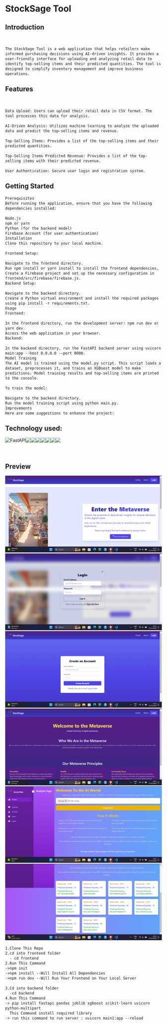 <h1>StockSage Tool</h1>

<h2>Introduction</h2>
<br />

```
The StockSage Tool is a web application that helps retailers make informed purchasing decisions using AI-driven insights. It provides a user-friendly interface for uploading and analyzing retail data to identify top-selling items and their predicted quantities. The tool is designed to simplify inventory management and improve business operations.
```
<h2>Features</h2>
<br />

```
Data Upload: Users can upload their retail data in CSV format. The tool processes this data for analysis.

AI-Driven Analysis: Utilizes machine learning to analyze the uploaded data and predict the top-selling items and revenue.

Top-Selling Items: Provides a list of the top-selling items and their predicted quantities.

Top-Selling Items Predicted Revenue: Provides a list of the top-selling items with their predicted revenue.

User Authentication: Secure user login and registration system.
```
<h2>Getting Started</h2>

```
Prerequisites
Before running the application, ensure that you have the following dependencies installed:

Node.js
npm or yarn
Python (for the backend model)
Firebase Account (for user authentication)
Installation
Clone this repository to your local machine.

Frontend Setup:

Navigate to the frontend directory.
Run npm install or yarn install to install the frontend dependencies.
Create a Firebase project and set up the necessary configuration in frontend/src/firebase/firebase.js.
Backend Setup:

Navigate to the backend directory.
Create a Python virtual environment and install the required packages using pip install -r requirements.txt.
Usage
Frontend:

In the frontend directory, run the development server: npm run dev or yarn dev.
Access the web application in your browser.
Backend:

In the backend directory, run the FastAPI backend server using uvicorn main:app --host 0.0.0.0 --port 8000.
Model Training
The AI model is trained using the model.py script. This script loads a dataset, preprocesses it, and trains an XGBoost model to make predictions. Model training results and top-selling items are printed to the console.

To train the model:

Navigate to the backend directory.
Run the model training script using python main.py.
Improvements
Here are some suggestions to enhance the project:
```

<h2>Technology used:</h2>

<div style="display:flex ">
<img height="50" src="https://fastapi.tiangolo.com/img/logo-margin/logo-teal.png" alt="FastAPI">
<img height="50" src="https://user-images.githubusercontent.com/25181517/192108372-f71d70ac-7ae6-4c0d-8395-51d8870c2ef0.png">
<img height="50" src="https://user-images.githubusercontent.com/25181517/192108374-8da61ba1-99ec-41d7-80b8-fb2f7c0a4948.png">
<img height="50" src="https://user-images.githubusercontent.com/25181517/192108891-d86b6220-e232-423a-bf5f-90903e6887c3.png">
<img height="50" src="https://user-images.githubusercontent.com/25181517/202896760-337261ed-ee92-4979-84c4-d4b829c7355d.png">
<img height="50" src="https://user-images.githubusercontent.com/25181517/117447155-6a868a00-af3d-11eb-9cfe-245df15c9f3f.png">
<img height="50" src="https://user-images.githubusercontent.com/25181517/183897015-94a058a6-b86e-4e42-a37f-bf92061753e5.png">
<img height="50" src="https://user-images.githubusercontent.com/25181517/121401671-49102800-c959-11eb-9f6f-74d49a5e1774.png">
</div>


<h2>Preview</h2>
<img src="https://github.com/VedantVatsa/stocksage/blob/main/img/Home.png">
<img src="https://github.com/VedantVatsa/stocksage/blob/main/img/Login.png">
<img src="https://github.com/VedantVatsa/stocksage/blob/main/img/Register.png">
<img src="https://github.com/VedantVatsa/stocksage/blob/main/img/About.png">
<img src="https://github.com/VedantVatsa/stocksage/blob/main/img/Main.png">
<img src="https://github.com/VedantVatsa/stocksage/blob/main/img/Prediction.png">

```
1.Clone This Repo
2.cd into frontend folder
  - cd frontend
2.Run This Command
->npm init
->npm install --Will Install All Dependencies
->npm run dev --Will Run Your Frontend on Your Local Server

3.Cd into backend folder
  -cd backend
4.Run This Command
-> pip install fastapi pandas joblib xgboost scikit-learn uvicorn python-multipart
  This Command install required library
-> run this command to run server : uvicorn main1:app --reload
```
